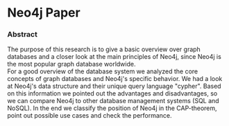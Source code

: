 # Neo4j Paper

### Abstract

The purpose of this research is to give a basic overview over graph databases and a closer look at the main principles of Neo4j, since Neo4j is the most popular graph database worldwide.<br>
For a good overview of the database system we analyzed the core concepts of graph databases and Neo4j's specific behavior. We had a look at Neo4j's data structure and their unique query language "cypher". Based on this information we pointed out the advantages and disadvantages, so we can compare Neo4j to other database management systems (SQL and NoSQL). In the end we classify the position of Neo4j in the CAP-theorem, point out possíble use cases and check the performance.
